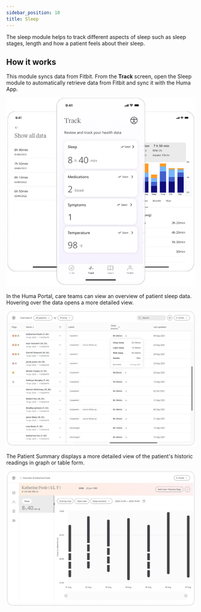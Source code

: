 ```yaml
---
sidebar_position: 10
title: Sleep
---
```


The sleep module helps to track different aspects of sleep such as sleep stages, length and how a patient feels about their sleep.

## How it works

This module syncs data from Fitbit. From the **Track** screen, open the Sleep module to automatically retrieve data from Fitbit and sync it with the Huma App.

![Sleep](./assets/Sleep01.png)

In the Huma Portal, care teams can view an overview of patient sleep data. Hovering over the data opens a more detailed view.

![Sleep](./assets/Sleep02.png)

The Patient Summary displays a more detailed view of the patient's historic readings in graph or table form.

![Sleep](./assets/Sleep03.png)
